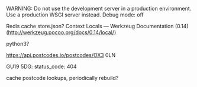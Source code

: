

WARNING: Do not use the development server in a production environment.
Use a production WSGI server instead.
Debug mode: off

Redis cache store.json?
Context Locals — Werkzeug Documentation (0.14) (http://werkzeug.pocoo.org/docs/0.14/local/)

python3?

https://api.postcodes.io/postcodes/OX3 0LN

GU19 5DG: status_code: 404

cache postcode lookups, periodically rebuild?